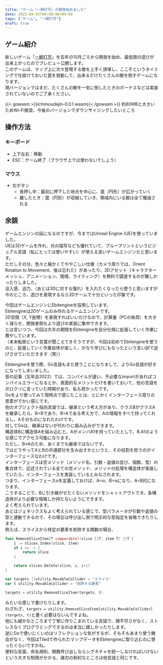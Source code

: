 ```yaml
---
title: "ゲーム「一網打尽」の開発始めました"
date: 2025-04-01T00:00:00+09:00
tags: ["ゲーム", "一網打尽"]
draft: true
---
```

## ゲーム紹介
新しいゲーム「[一網打尽](https://github.com/jun10000/Ichimoudajin)」を去年の10月ごろから開発を始め、最低限の遊びが出来上がったのでプレビュー公開します。  
このゲームは、マップ上に次々登場する敵を上手く誘導し、ここぞというタイミングで仕掛けておいた罠を発動して、出来るだけたくさんの敵を倒すゲームになります。  
現バージョンではまだ、たくさんの敵を一気に倒したときのボーナスなどは実装されていないのでご了承ください。  

{{< gowasm >}}ichimoudajin-0.0.1.wasm{{< /gowasm >}}
約80MBと大きいためWi-Fi推奨、今後のバージョンでダウンサイジングしたいところ  

## 操作方法
### キーボード
- 上下左右：移動
- ESC：ゲーム終了（ブラウザ上では使わないでしょう）

### マウス
- 左ボタン
  - 長押し中：最初に押下した地点を中心に、罠（円形）が広がっていく
  - 離したとき：罠（円形）が収縮していき、領域内にいる敵は全て殲滅される

## 余談
ゲームエンジンの話になるのですが、今まではUnreal Engine (UE)を使っていました。  
UEは3Dゲームを作れ、光の描写なども優れていて、ブループリントというビジュアル言語（私にとっては使いやすい）が使える良いゲームエンジンだと思います。  
ただしその分、色々と細かくてややこしい仕様（カメラ周りでは、Orient Rotation to Movement、後は忘れた）があったり、3Dアセット（キャラクターメッシュ、アニメーション、環境、ライティング）を無料で調達するのが難しかったりしました。  
没入感、迫力、（あとは3Dに対する憧れ）を入れたくなったら使うと思いますが今のところ、遊びを表現するなら2Dゲームで十分といった印象です。  

今回はゲームエンジンにEbitengineを採用しています。  
Ebitengineは2Dゲームのみ作れるゲームエンジンです。  
2D空間（X, Y座標）を表現すればいいだけなので、計算量（PCの負荷）を大きく減らせ、開発者側もより遊びの実装に集中できます。  
とは言いつつ、今回は大半の期間をEbitengineを自分仕様に拡張していく作業に費やしています。  
（本末転倒という言葉が聞こえてきそうですが、今回は初めてEbitengineを使うのと、拡張していく作業自体が楽しく、かなり学びにもなったという言い訳で逃げさせていただきます（笑））

Ebitengineを使う際、Go言語もまた使うことになりまして、よりGo言語が好きになってしまいました。  
昔の記事（忘年会2022）では、コンパイルが速い、不必要なimportがあればコンパイルエラーになるとか、表面的なメリットだけを書いておいて、他の言語をボロクソに言っていた時期があり、私も若かったです。  
Goをより使ってみて現時点で感じたことは、とにかくインターフェース周りの恩恵がでかい感じです。  
他のオブジェクト指向言語では、継承という考え方があり、クラスBがクラスAを継承したら、B=Bであり、B=Aである考え方で、Aの情報をすべて持ってくれるし、Aそのものになれたわけです。  
対してGoは、継承はないが代わりに組み込みができます。  
構造体Bに構造体Aを組み込むと、AがメンバA1を持っていたとして、B.A1のような感じでアクセス可能になります。  
ただし、B≠Aのため、あくまでも継承ではないです。  
ではどうやってAとBの共通部分を生み出すかというと、その役割を担うのがインターフェースなわけです。  
インターフェースは空メソッド（メソッド名、引数・返値の並び、個数、型）の集合体で、記述されている全ての空メソッド、メソッドの処理を構造体が実装していたら、インターフェースを実装しているとみなされます。  
つまり、インターフェースαを定義しておけば、A=α、B=αになり、A=B的になります。  
こうすることで、Bに引き継がせたくないメソッドをシャットアウトでき、各構造体がより必要な情報しか持たないようにできます。  
よく考えられています。  
あとはジェネリクスもよく考えられている感じで、型パラメータが引数や返値の型と連動できるので、その場合は呼び出し側で明示的な型指定を省略できたりします。  
例えば、スライスから特定の要素を削除する関数の場合、
```go
func RemoveSliceItem[T comparable](slice []T, item T) []T {
	i := slices.Index(slice, item)
	if i == -1 {
		return slice
	}

	return slices.Delete(slice, i, i+1)
}

var targets []utility.MovableCollider = "スライス"
var t utility.MovableCollider = "削除する要素"

targets = utility.RemoveSliceItem(targets, t)
```
みたいな感じで書けたりします。  
わざわざ、`targets = utility.RemoveSliceItem[utility.MovableCollider](targets, t)`と書く必要はないんですよね。  
他にも細かなところまで丁寧に作りこまれている言語で、理不尽さがなく、ストレスなくプログラミングできるのは本当に嬉しかったりします。  
逆にGoで使いにくいのはリフレクションな気がするが、そもそもあまり使う機会がなく、今回はTiledで作られたマップデータをEbitengineに取り込むのに使ったぐらいですかね。  
便利な反面、命名規則、関数呼び出しならシグネチャを統一しなければいけないという大きな制限がかかる、諸刃の剣的なところは他言語と同じです。  
